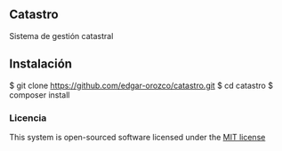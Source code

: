 ## Catastro

Sistema de gestión catastral

## Instalación

  $ git clone https://github.com/edgar-orozco/catastro.git
  $ cd catastro
  $ composer install

### Licencia

This system is open-sourced software licensed under the [MIT license](http://opensource.org/licenses/MIT)


